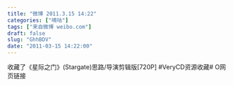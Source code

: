 ```yaml
---
title: "微博 2011.3.15 14:22"
categories: ["嘀咕"]
tags: ["来自微博 weibo.com"]
draft: false
slug: "GhhBDV"
date: "2011-03-15 14:22:00"
---
```


<p>收藏了《星际之门》(Stargate)思路/导演剪辑版[720P] #VeryCD资源收藏# O网页链接 ​​​​</p>
